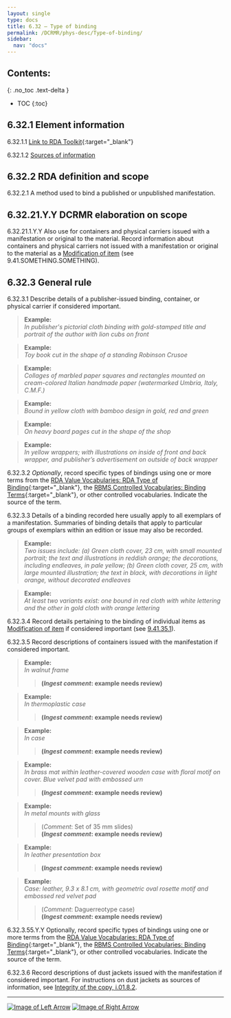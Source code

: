 ```yaml
---
layout: single
type: docs
title: 6.32 — Type of binding
permalink: /DCRMR/phys-desc/Type-of-binding/
sidebar:
  nav: "docs"
---
```


## Contents:
{: .no_toc .text-delta }

- TOC
{:toc}

## 6.32.1 Element information

<a name="6.32.1.1">6.32.1.1</a> [Link to RDA Toolkit](https://access.rdatoolkit.org/Content?externalId=en-US_ala-4b9320ad-5cf8-31b7-aad2-7d4b60070bbb){:target="_blank"}

<a name="6.32.1.2">6.32.1.2</a> [Sources of information](/DCRMR/phys-desc/#6011-sources-of-information)  

## 6.32.2 RDA definition and scope

<a name="6.32.2.1">6.32.2.1</a> A method used to bind a published or unpublished manifestation.

## 6.32.21.Y.Y DCRMR elaboration on scope

<a name="6.32.21.1.Y.Y">6.32.21.1.Y.Y</a> Also use for containers and physical carriers issued with a manifestation or original to the material. Record information about containers and physical carriers not issued with a manifestation or original to the material as a [Modification of item](/DCRMR/additional-notes/Modification-of-item/) (see 9.41.SOMETHING.SOMETHING).

## 6.32.3 General rule 

<a name="6.32.3.1">6.32.3.1</a> Describe details of a publisher-issued binding, container, or physical carrier if considered important.

>**Example:**  
><CITE>In publisher's pictorial cloth binding with gold-stamped title and portrait of the author with lion cubs on front</CITE>

>**Example:**  
><CITE>Toy book cut in the shape of a standing Robinson Crusoe</CITE>

>**Example:**  
><CITE>Collages of marbled paper squares and rectangles mounted on cream-colored Italian handmade paper (watermarked Umbria, Italy, C.M.F.)</CITE>

>**Example:**  
><CITE>Bound in yellow cloth with bamboo design in gold, red and green </CITE>

>**Example:**  
><CITE>On heavy board pages cut in the shape of the shop</CITE>

>**Example:**  
><CITE>In yellow wrappers; with illustrations on inside of front and back wrapper, and publisher’s advertisement on outside of back wrapper</CITE>

<a name="6.32.3.2">6.32.3.2</a> *Optionally*, record specific types of bindings using one or more terms from the [RDA Value Vocabularies: RDA Type of Binding](http://www.rdaregistry.info/termList/RDATypeOfBinding/){:target="_blank"},
 the [RBMS Controlled Vocabularies: Binding Terms](http://rbms.info/vocabularies/binding/alphabetical_list.htm){:target="_blank"}, or other controlled vocabularies. Indicate the source of the term.

<a name="6.32.3.3">6.32.3.3</a> Details of a binding recorded here usually apply to all exemplars of a manifestation. Summaries of binding details that apply to particular groups of exemplars within an edition or issue may also be recorded.

>**Example:**  
><CITE>Two issues include: (a) Green cloth cover, 23 cm, with small mounted portrait; the text and illustrations in reddish orange; the decorations, including endleaves, in pale yellow; (b) Green cloth cover, 25 cm, with large mounted illustration; the text in black, with decorations in light orange, without decorated endleaves</CITE>

>**Example:**  
><CITE>At least two variants exist: one bound in red cloth with white lettering and the other in gold cloth with orange lettering</CITE>

<a name="6.32.3.4">6.32.3.4</a> Record details pertaining to the binding of individual items as [Modification of item](/DCRMR/additional-notes/Modification-of-item/) if considered important (see [9.41.35.1](/DCRMR/additional-notes/Modification-of-item/#9.41.35.1)).

<a name="6.32.3.5">6.32.3.5</a> Record descriptions of containers issued with the manifestation if considered important. 

>**Example:**  
><CITE>In walnut frame</CITE>  
>>**(*Ingest comment*: example needs review)**

>**Example:**  
><CITE>In thermoplastic case</CITE>  
>>**(*Ingest comment*: example needs review)**

>**Example:**  
><CITE>In case</CITE>  
>>**(*Ingest comment*: example needs review)**

>**Example:**  
><CITE>In brass mat within leather-covered wooden case with floral motif on cover. Blue velvet pad with embossed urn</CITE>  
>>**(*Ingest comment*: example needs review)**

>**Example:**  
><CITE>In metal mounts with glass</CITE>  
>>(*Comment*: Set of 35 mm slides)  
>>**(*Ingest comment*: example needs review)**

>**Example:**  
><CITE>In leather presentation box</CITE>  
>>**(*Ingest comment*: example needs review)**

>**Example:**  
><CITE>Case: leather, 9.3 x 8.1 cm, with geometric oval rosette motif and embossed red velvet pad</CITE>  
>>(*Comment*: Daguerreotype case)  
>>**(*Ingest comment*: example needs review)**

<a name="6.32.3.55.Y.Y">6.32.3.55.Y.Y</a> Optionally, record specific types of bindings  using one or more terms from the [RDA Value Vocabularies: RDA Type of Binding](http://www.rdaregistry.info/termList/RDATypeOfBinding/){:target="_blank"}, the [RBMS Controlled Vocabularies: Binding Terms](https://rbms.info/vocabularies/binding/alphabetical_list.htm){:target="_blank"}, or other controlled vocabularies. Indicate the source of the term.

<a name="6.32.3.6">6.32.3.6</a> Record descriptions of dust jackets issued with the manifestation if considered important. For instructions on dust jackets as sources of information, see [Integrity of the copy, i.01.8.2](/DCRMR/introduction/#i.01.8.2).

---

[![Image of Left Arrow](https://rbms-bsc.github.io/DCRMR/assets/pictures/navigation/Arrow_Left.png "6.315 — Details of font size")](/DCRMR/phys-desc/Details-of-font-size/) [![Image of Right Arrow](https://rbms-bsc.github.io/DCRMR/assets/pictures/navigation/Arrow_Right.png "6.33 — Content type")](/DCRMR/phys-desc/Content-type/)
